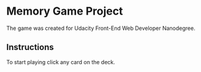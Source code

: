# Memory Game Project

The game was created for Udacity Front-End Web Developer Nanodegree.

## Instructions

To start playing click any card on the deck.
